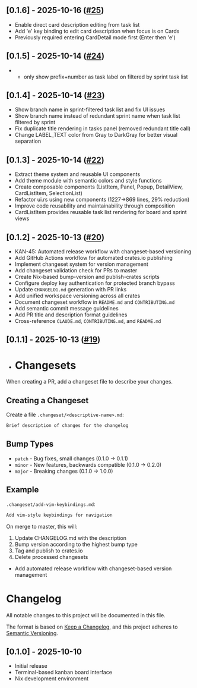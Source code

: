 ## [0.1.6] - 2025-10-16 ([#25](https://github.com/fulsomenko/kanban/pull/25))

- Enable direct card description editing from task list
- Add 'e' key binding to edit card description when focus is on Cards
- Previously required entering CardDetail mode first (Enter then 'e')


## [0.1.5] - 2025-10-14 ([#24](https://github.com/fulsomenko/kanban/pull/24))

- - only show prefix+number as task label on filtered by sprint task list


## [0.1.4] - 2025-10-14 ([#23](https://github.com/fulsomenko/kanban/pull/23))

- Show branch name in sprint-filtered task list and fix UI issues
- Show branch name instead of redundant sprint name when task list filtered by sprint
- Fix duplicate title rendering in tasks panel (removed redundant title call)
- Change LABEL_TEXT color from Gray to DarkGray for better visual separation


## [0.1.3] - 2025-10-14 ([#22](https://github.com/fulsomenko/kanban/pull/22))

- Extract theme system and reusable UI components
- Add theme module with semantic colors and style functions
- Create composable components (ListItem, Panel, Popup, DetailView, CardListItem, SelectionList)
- Refactor ui.rs using new components (1227→869 lines, 29% reduction)
- Improve code reusability and maintainability through composition
- CardListItem provides reusable task list rendering for board and sprint views


## [0.1.2] - 2025-10-13 ([#20](https://github.com/fulsomenko/kanban/pull/20))

- KAN-45: Automated release workflow with changeset-based versioning
- Add GitHub Actions workflow for automated crates.io publishing
- Implement changeset system for version management
- Add changeset validation check for PRs to master
- Create Nix-based bump-version and publish-crates scripts
- Configure deploy key authentication for protected branch bypass
- Update `CHANGELOG.md` generation with PR links
- Add unified workspace versioning across all crates
- Document changeset workflow in `README.md` and `CONTRIBUTING.md`
- Add semantic commit message guidelines
- Add PR title and description format guidelines
- Cross-reference `CLAUDE.md`, `CONTRIBUTING.md`, and `README.md`


## [0.1.1] - 2025-10-13 ([#19](https://github.com/fulsomenko/kanban/pull/19))

- # Changesets
When creating a PR, add a changeset file to describe your changes.
## Creating a Changeset
Create a file `.changeset/<descriptive-name>.md`:
```md
Brief description of changes for the changelog
```
## Bump Types
- `patch` - Bug fixes, small changes (0.1.0 → 0.1.1)
- `minor` - New features, backwards compatible (0.1.0 → 0.2.0)
- `major` - Breaking changes (0.1.0 → 1.0.0)
## Example
`.changeset/add-vim-keybindings.md`:
```md
Add vim-style keybindings for navigation
```
On merge to master, this will:
1. Update CHANGELOG.md with the description
2. Bump version according to the highest bump type
3. Tag and publish to crates.io
4. Delete processed changesets
- Add automated release workflow with changeset-based version management


# Changelog

All notable changes to this project will be documented in this file.

The format is based on [Keep a Changelog](https://keepachangelog.com/en/1.0.0/),
and this project adheres to [Semantic Versioning](https://semver.org/spec/v2.0.0.html).

## [0.1.0] - 2025-10-10

- Initial release
- Terminal-based kanban board interface
- Nix development environment
